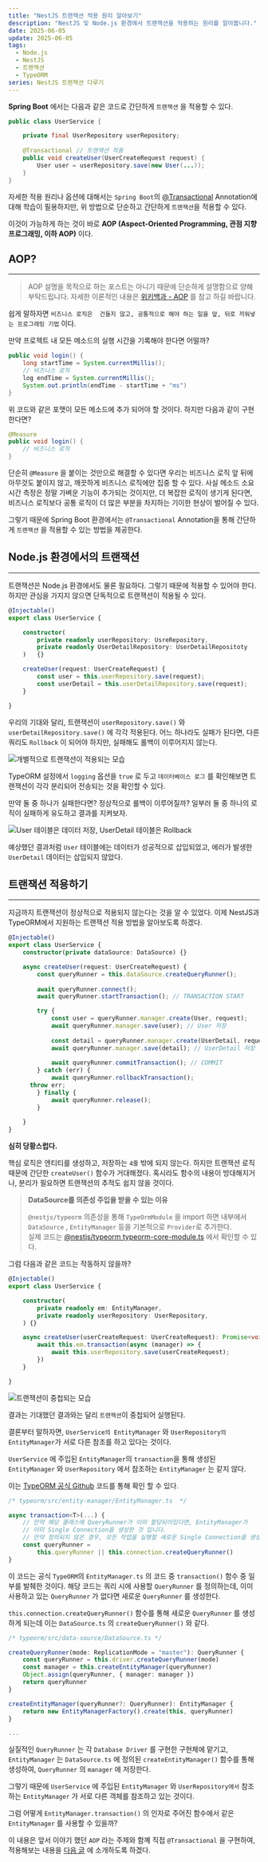 ```yaml
---
title: "NestJS 트랜잭션 적용 원리 알아보기"
description: "NestJS 및 Node.js 환경에서 트랜잭션을 적용하는 원리를 알아봅니다."
date: 2025-06-05
update: 2025-06-05
tags:
  - Node.js
  - NestJS
  - 트랜잭션
  - TypeORM
series: NestJS 트랜잭션 다루기
---
```


**Spring Boot** 에서는 다음과 같은 코드로 간단하게 `트랜잭션` 을 적용할 수 있다. 

```java
public class UserService {

    private final UserRepository userRepository;
    
    @Transactional // 트랜잭션 적용
    public void createUser(UserCreateRequest request) {
        User user = userRepository.save(new User(...));
    }
}
```

자세한 적용 원리나 옵션에 대해서는 `Spring Boot`의 [@Transactional](https://docs.spring.io/spring-framework/reference/data-access/transaction/declarative/annotations.html) Annotation에 대해 학습이 필용하지만, 위 방법으로 단순하고 간단하게 `트랜잭션`을 적용할 수 있다.

이것이 가능하게 하는 것이 바로 **AOP (Aspect-Oriented Programming, 관점 지향 프로그래밍, 이하 AOP)** 이다.

## AOP?
---
> AOP 설명을 목적으로 하는 포스트는 아니기 때문에 단순하게 설명함으로 양해 부탁드립니다. 자세한 이론적인 내용은 [위키백과 - AOP](https://ko.wikipedia.org/wiki/%EA%B4%80%EC%A0%90_%EC%A7%80%ED%96%A5_%ED%94%84%EB%A1%9C%EA%B7%B8%EB%9E%98%EB%B0%8D) 를 참고 하길 바랍니다.

쉽게 말하자면 `비즈니스 로직은  건들지 않고, 공통적으로 해야 하는 일을 앞, 뒤로 끼워넣는 프로그래밍 기법` 이다.
<br>

만약 프로젝트 내 모든 메소드의 실행 시간을 기록해야 한다면 어떨까?

```java
public void login() {
	long startTime = System.currentMillis();
	// 비즈니스 로직
	log endTime = System.currentMillis();
	System.out.println(endTime - startTime + "ms")
}
```

위 코드와 같은 포맷이 모든 메소드에 추가 되어야 할 것이다. 하지만 다음과 같이 구현한다면?

```java
@Measure
public void login() {
	// 비즈니스 로직
}
```

단순히 `@Measure` 을 붙이는 것만으로 해결할 수 있다면 우리는 비즈니스 로직 앞 뒤에 아무것도 붙이지 않고, 깨끗하게 비즈니스 로직에만 집중 할 수 있다. 사실 메소드 소요 시간 측정은 정말 가벼운 기능이 추가되는 것이지만, 더 복잡한 로직이 생기게 된다면, 비즈니스 로직보다 공통 로직이 더 많은 부분을 차지하는 기이한 현상이 벌어질 수 있다.

그렇기 때문에 Spring Boot 환경에서는 `@Transactional` Annotation을 통해 간단하게 `트랜잭션` 을 적용할 수 있는 방법을 제공한다.

## Node.js 환경에서의 트랜잭션
---
트랜잭션은 Node.js 환경에서도 물론 필요하다. 그렇기 때문에 적용할 수 있어야 한다. 하지만 관심을 가지지 않으면 단독적으로 트랜잭션이 적용될 수 있다.

```ts
@Injectable()
export class UserService {

	constructor(
		private readonly userRepository: UsreRepository,
		private readonly UserDetailRepository: UserDetailRepositoty
	)	{}

	createUser(request: UserCreateRequest) {
		const user = this.userRepository.save(request);
		const userDetail = this.userDetailRepository.save(request);
	}

}
```

우리의 기대와 달리, 트랜잭션이 `userRepository.save()` 와 `userDetailRepository.save()` 에 각각 적용된다.
어느 하나라도 실패가 된다면, 다른 쿼리도 `Rollback`  이 되어야 하지만, 실패해도 롤백이 이루어지지 않는다.

![개별적으로 트랜잭션이 적용되는 모습](double-tx-image.png)

TypeORM 설정에서 `logging` 옵션을 `true` 로 두고 `데이터베이스 로그` 를 확인해보면 트랜잭션이 각각 분리되어 전송되는 것을 확인할 수 있다. 

만약 둘 중 하나가 실패한다면? 정상적으로 롤백이 이루어질까? 일부러 둘 중 하나의 로직이 실패하게 유도하고 결과를 지켜보자.

![User 테이블은 데이터 저장, UserDetail 테이블은 Rollback](./no-rollback-result.png)

예상했던 결과처럼 `User` 테이블에는 데이터가 성공적으로 삽입되었고, 에러가 발생한 `UserDetail` 데이터는 삽입되지 않았다.

## 트랜잭션 적용하기
---
지금까지 트랜잭션이 정상적으로 적용되지 않는다는 것을 알 수 있었다. 이제 NestJS과 TypeORM에서 지원하는 트랜잭션 적용 방법을 알아보도록 하겠다.

```typescript
@Injectable()
export class UserService {
	constructor(private dataSource: DataSource) {}

	async createUser(request: UserCreateRequest) {
		const queryRunner = this.dataSource.createQueryRunner();
	
		await queryRunner.connect();
		await queryRunner.startTransaction(); // TRANSACTION START

		try {
			const user = queryRunner.manager.create(User, request);
			await queryRunner.manager.save(user); // User 저장
			
			const detail = queryRunner.manager.create(UserDetail, request);
			await queryRunner.manager.save(detail); // UserDetail 저장
			
			await queryRunner.commitTransaction(); // COMMIT
		} catch (err) {
			await queryRunner.rollbackTransaction();
      throw err;
		} finally {
			await queryRunner.release();
		}
		
	}
}
```

**심히 당황스럽다.**

핵심 로직은 엔티티를 생성하고, 저장하는 `4줄` 밖에 되지 않는다. 하지만 트랜잭션 로직 때문에 간단한 `createUser()` 함수가 거대해졌다. 혹시라도 함수의 내용이 방대해지거나, 분리가 필요하면 트랜잭션의 추적도 쉽지 않을 것이다.

> **DataSource를 의존성 주입을 받을 수 있는 이유**
>
> `@nestjs/typeorm` 의존성을 통해 `TypeOrmModule` 을 import 하면 내부에서 `DataSource` , `EntityManager` 등을 기본적으로 `Provider`로 추가한다. 
> <br> 실제 코드는 [@nestjs/typeorm typeorm-core-module.ts](https://github.com/nestjs/typeorm/blob/master/lib/typeorm-core.module.ts) 에서 확인할 수 있다.

그럼 다음과 같은 코드는 작동하지 않을까? 

```ts
@Injectable()
export class UserService {

    constructor(
        private readonly em: EntityManager,
        private readonly userRepository: UserRepository,
    ) {}

    async createUser(userCreateRequest: UserCreateRequest): Promise<void> {
        await this.em.transaction(async (manager) => {
            await this.userRepository.save(userCreateRequest);
        })
    }

}
```

![트랜잭션이 중첩되는 모습](nested-tx-image.png)


결과는 기대했던 결과와는 달리 `트랜잭션`이 중첩되어 실행된다.

결론부터 말하자면, `UserService의 EntityManager` 와 `UserRepository의 EntityManager`가 서로 다른 참조를 하고 있다는 것이다.  

`UserService` 에 주입된 `EntityManager`의 `transaction`을 통해 생성된 `EntityManager` 와 `UserRepository` 에서 참조하는 `EntityManager` 는 같지 않다. 

이는 [TypeORM 공식 Github]() 코드를 통해 확인 할 수 있다.

```ts
/* typeorm/src/entity-manager/EntityManager.ts  */

async transaction<T>(...) {
	// 만약 해당 클래스에 QueryRunner가 이미 할당되어있다면, EntityManager가
	// 이미 Single Connection을 생성한 것 입니다.
	// 만약 정의되지 않은 경우, 모든 작업을 실행할 새로운 Single Connection을 생성합니다.
	const queryRunner =
		this.queryRunner || this.connection.createQueryRunner()
}
```

이 코드는 공식 `TypeORM`의 `EntityManager.ts` 의 코드 중 `transaction()` 함수 중 일부를 발췌한 것이다. 해당 코드는 쿼리 시에 사용할 `QueryRunner` 를 정의하는데, 이미 사용하고 있는 `QueryRunner` 가 없다면 새로운 `QueryRunner` 를 생성한다. 

`this.connection.createQueryRunner()` 함수를 통해 새로운 `QueryRunner` 를 생성하게 되는데 이는 `DataSource.ts` 의 `createQueryRunner()` 와 같다.

```typescript
/* typeorm/src/data-source/DataSource.ts */

createQueryRunner(mode: ReplicationMode = "master"): QueryRunner {
	const queryRunner = this.driver.createQueryRunner(mode)
	const manager = this.createEntityManager(queryRunner)
	Object.assign(queryRunner, { manager: manager })
	return queryRunner
}

createEntityManager(queryRunner?: QueryRunner): EntityManager {
	return new EntityManagerFactory().create(this, queryRunner)
}

...
```

실질적인 `QueryRunner` 는 각 `Database Driver` 를 구현한 구현체에 맡기고, `EntityManager` 는 `DataSource.ts` 에 정의된 `createEntityManager()` 함수를 통해 생성하여, `QueryRunner` 의 `manager` 에 저장한다. 

그렇기 때문에 `UserService` 에 주입된 `EntityManager` 와 `UserRepository에서` 참조하는 `EntityManager` 가 서로 다른 객체를 참조하고 있는 것이다.

그럼 어떻게 `EntityManager.transaction()` 의 인자로 주어진 함수에서 같은 `EntityManager` 를 사용할 수 있을까? 

이 내용은 앞서 이야기 했던 `AOP` 라는 주제와 함꼐 직접 `@Transactional` 을 구현하여, 적용해보는 내용을 [다음 글]() 에 소개하도록 하겠다.